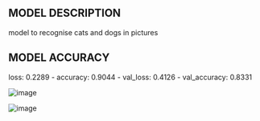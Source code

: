 ## MODEL DESCRIPTION
model to recognise cats and dogs in pictures

## MODEL ACCURACY

loss: 0.2289 - accuracy: 0.9044 - val_loss: 0.4126 - val_accuracy: 0.8331

![image](https://github.com/MirkoCuccurullo/DogAndCatsModel/assets/90070321/e9550d3b-4e2b-44a2-ad49-be589cb48de1)

![image](https://github.com/MirkoCuccurullo/DogAndCatsModel/assets/90070321/e34bf28d-f393-41c1-ad7d-d69c4e50e7d7)

